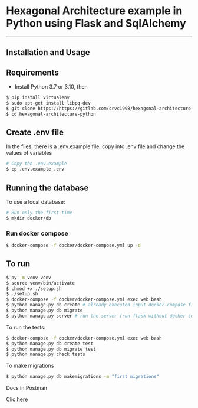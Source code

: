  Hexagonal Architecture example in Python using Flask and SqlAlchemy
=====================================================================

------------------------
 Installation and Usage
------------------------

## Requirements
- Install Python 3.7 or 3.10, then
```bash
$ pip install virtualenv
$ sudo apt-get install libpq-dev
$ git clone https://https://gitlab.com/crvc1998/hexagonal-architecture-python.git
$ cd hexagonal-architecture-python
```

## Create .env file
In the files, there is a .env.example file, copy into .env file and change the values of variables
```bash
# Copy the .env.example
$ cp .env.example .env
```

## Running the database
To use a local database:
```bash
# Run only the first time
$ mkdir docker/db
```

### Run docker compose
```bash
$ docker-compose -f docker/docker-compose.yml up -d
```

## To run

```bash
$ py -m venv venv
$ source venv/bin/activate
$ chmod +x ./setup.sh
$ ./setup.sh
$ docker-compose -f docker/docker-compose.yml exec web bash
$ python manage.py db create # already executed input docker-compose file
$ python manage.py db migrate
$ python manage.py server # run the server (run flask without docker-compose)
```
To run the tests:

```bash
$ docker-compose -f docker/docker-compose.yml exec web bash
$ python manage.py db create test
$ python manage.py db migrate test
$ python manage.py check tests
``` 

To make migrations
```bash
$ python manage.py db makemigrations -m "first migrations"
```

Docs in Postman 

[Clic here](https://documenter.getpostman.com/view/8486968/VUjQkjPf)
